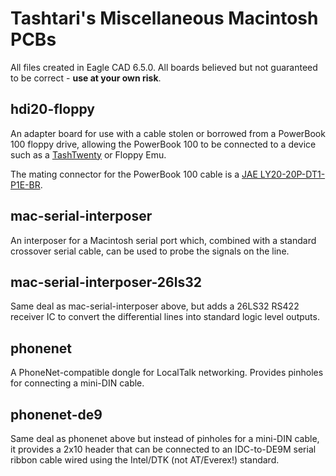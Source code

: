 # Tashtari's Miscellaneous Macintosh PCBs

All files created in Eagle CAD 6.5.0.  All boards believed but not guaranteed to be correct - **use at your own risk**.


## hdi20-floppy

An adapter board for use with a cable stolen or borrowed from a PowerBook 100 floppy drive, allowing the PowerBook 100 to be connected to a device such as a [TashTwenty](https://github.com/lampmerchant/tashtwenty) or Floppy Emu.

The mating connector for the PowerBook 100 cable is a [JAE LY20-20P-DT1-P1E-BR](https://www.digikey.com/en/products/detail/jae-electronics/LY20-20P-DT1-P1E-BR/5397746).


## mac-serial-interposer

An interposer for a Macintosh serial port which, combined with a standard crossover serial cable, can be used to probe the signals on the line.


## mac-serial-interposer-26ls32

Same deal as mac-serial-interposer above, but adds a 26LS32 RS422 receiver IC to convert the differential lines into standard logic level outputs.


## phonenet

A PhoneNet-compatible dongle for LocalTalk networking.  Provides pinholes for connecting a mini-DIN cable.


## phonenet-de9

Same deal as phonenet above but instead of pinholes for a mini-DIN cable, it provides a 2x10 header that can be connected to an IDC-to-DE9M serial ribbon cable wired using the Intel/DTK (not AT/Everex!) standard.
